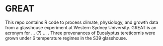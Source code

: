 # GREAT
This repo contains R code to process climate, physiology, and growth data from a glasshouse experiment at Western Sydney University.
GREAT is an acronym for ... (?) ... . Three provenances of Eucalyptus tereticornis were grown under 6 temperature regimes in the S39 
glasshouse.
